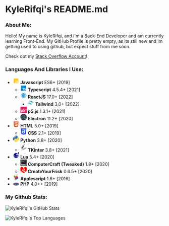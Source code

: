 # KyleRifqi's README.md

### About Me:

Hello! My name is KyleRifqi, and i'm a Back-End Developer and am currently learning Front-End. My GitHub Profile is pretty empty, as its still new and im getting used to using github, but expect stuff from me soon.

Check out my [Stack Overflow Account](https://stackoverflow.com/users/17850568/kylerifqi)!

### Languages And Libraries I Use:

<!-- Generated With Script "Language Tree Generator" By KyleRifqi -->
- <a href='https://www.javascript.com/'><img src='./media/js.svg' width='20'></a> **Javascript** ES6+ [2019]
   - <a href='https://www.typescriptlang.org/'><img src='./media/ts.svg' width='20'></a> **Typescript** 4.5.4+ [2021]
   - <a href='https://reactjs.org/'><img src='./media/react.svg' width='20'></a> **ReactJS** 17.0+ [2022]
      - <a href='https://tailwindcss.com/'><img src='./media/tw.svg' width='20'></a> **Tailwind** 3.0+ [2022]
   - <a href='https://p5js.org/'><img src='./media/p5.svg' width='20'></a> **p5.js** 1.3.1+ [2021]
   - <a href='https://www.electronjs.org/'><img src='./media/electron.svg' width='20'></a> **Electron** 11.2+ [2020]
- <a href='https://developer.mozilla.org/en-US/docs/Web/HTML'><img src='./media/html.svg' width='20'></a> **HTML** 5.0+ [2019]
   - <a href='https://developer.mozilla.org/en-US/docs/Web/CSS'><img src='./media/css.svg' width='20'></a> **CSS** 2.1+ [2019]
- <a href='https://www.python.org/'><img src='./media/py.svg' width='20'></a> **Python** 3.8+ [2020]
   - <a href='https://docs.python.org/3/library/tk.html'><img src='./media/tk.png' width='20'></a> **TKinter** 3.8+ [2021]
- <a href='https://www.lua.org/'><img src='./media/lua.svg' width='20'></a> **Lua** 5.4+ [2020]
   - <a href='https://www.curseforge.com/minecraft/mc-mods/cc-tweaked'><img src='./media/cc.png' width='20'></a> **ComputerCraft (Tweaked)** 1.8+ [2020]
   - <a href='https://github.com/RhenaudTheLukark/CreateYourFrisk'><img src='./media/cyf.svg' width='20'></a> **CreateYourFrisk** 0.6.5+ [2020]
- <a href='https://developer.apple.com/library/archive/documentation/AppleScript/Conceptual/AppleScriptLangGuide/introduction/ASLR_intro.html'><img src='./media/as.svg' width='20'></a> **Applescript** 1.6+ [2016]
- <a href='https://www.php.net/'><img src='./media/php.svg' width='20'></a> **PHP** 4.0++ [2019]


### My Github Stats:

![KyleRifqi's GitHub Stats](https://github-readme-stats.vercel.app/api?username=kylerifqi&show_icons=true&theme=github_dark)

![KyleRifqi's Top Languages](https://github-readme-stats.vercel.app/api/top-langs/?username=kylerifqi&langs_count=5&theme=github_dark)
